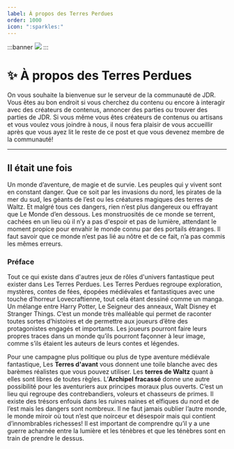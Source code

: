 ```yaml
---
label: À propos des Terres Perdues
order: 1000
icon: ":sparkles:"
---
```

:::banner
![](https://github.com/TerresPerdues/Terresperdues/Images/TerresPerduesLogo.png)
:::

<style>
h1:before { content: "✨ " }
</style>

# À propos des Terres Perdues
On vous souhaite la bienvenue sur le serveur de la communauté de JDR. Vous êtes au bon endroit si vous cherchez du contenu ou encore à interagir avec des créateurs de contenus, annoncer des parties ou trouver des parties de JDR. Si vous même vous êtes créateurs de contenus ou artisans et vous voulez vous joindre à nous, il nous fera plaisir de vous accueillir après que vous ayez lit le reste de ce post et que vous devenez membre de la communauté!

---

## Il était une fois

Un monde d’aventure, de magie et de survie. Les peuples qui y vivent sont en constant danger. Que ce soit par les invasions du nord, les pirates de la mer du sud, les géants de l’est ou les créatures magiques des terres de Waltz. Et malgré tous ces dangers, rien n’est plus dangereux ou effrayant que Le Monde d’en dessous. Les monstruosités de ce monde se terrent, cachées en un lieu où il n’y a pas d'espoir et pas de lumière, attendant le moment propice pour envahir le monde connu par des portails étranges. Il faut savoir que ce monde n’est pas lié au nôtre et de ce fait, n’a pas commis les mêmes erreurs. 

### Préface
Tout ce qui existe dans d'autres jeux de rôles d'univers fantastique peut exister dans Les Terres Perdues. Les Terres Perdues regroupe exploration, mystères, contes de fées, épopées médiévales et fantastiques avec une touche d’horreur Lovecraftienne, tout cela étant dessiné comme un manga. Un mélange entre Harry Potter, Le Seigneur des anneaux, Walt Disney et Stranger Things. C’est un monde très malléable qui permet de raconter toutes sortes d’histoires et de permettre aux joueurs d’être des protagonistes engagés et importants. Les joueurs pourront faire leurs propres traces dans un monde qu’ils pourront façonner à leur image, comme s’ils étaient les auteurs de leurs contes et légendes.

Pour une campagne plus politique ou plus de type aventure médiévale fantastique, Les **Terres d'avant** vous donnent une toile blanche avec des barèmes réalistes que vous pouvez utiliser. Les **terres de Waltz** quant à elles sont libres de toutes règles. L’**Archipel fracassé** donne une autre possibilité pour les aventuriers aux principes moraux plus ouverts. C’est un lieu qui regroupe des contrebandiers, voleurs et chasseurs de primes. Il existe des trésors enfouis dans les ruines naines et elfiques du nord et de l’est mais les dangers sont nombreux. Il ne faut jamais oublier l’autre monde, le monde miroir où tout n’est que noirceur et désespoir mais qui contient d’innombrables richesses!
Il est important de comprendre qu’il y a une guerre acharnée entre la lumière et les ténèbres et que les ténèbres sont en train de prendre le dessus.

